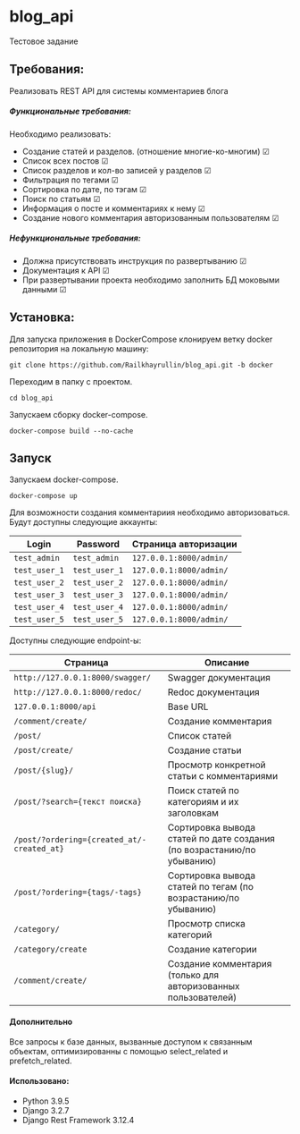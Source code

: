 # blog_api
Тестовое задание

## Требования:

Реализовать REST API для системы комментариев блога 

##### Функциональные требования:
Необходимо реализовать:
- Создание статей и разделов. (отношение многие-ко-многим) ☑
- Список всех постов ☑
- Список разделов и кол-во записей у разделов ☑
- Фильтрация по тегами ☑
- Сортировка по дате, по тэгам ☑
- Поиск по статьям ☑
- Информация о посте и комментариях к нему ☑
- Создание нового комментария авторизованным пользователям ☑

##### Нефункциональные требования:
- Должна присутствовать инструкция по развертыванию ☑
- Документация к API ☑
- При развертывании проекта необходимо заполнить БД моковыми данными ☑

## Установка:
Для запуска приложения в DockerCompose клонируем ветку docker репозитория на локальную машину:

    git clone https://github.com/Railkhayrullin/blog_api.git -b docker

Переходим в папку с проектом.

    cd blog_api

Запускаем сборку docker-compose.

    docker-compose build --no-cache

## Запуск
Запускаем docker-compose.

    docker-compose up
  
Для возможности создания комментариия необходимо авторизоваться. Будут доступны следующие аккаунты:

|   Login    |  Password  | Страница авторизации  |
| ---------- | -----------|-----------------------|
|`test_admin`|`test_admin`|`127.0.0.1:8000/admin/`|
|`test_user_1`|`test_user_1`|`127.0.0.1:8000/admin/`|
|`test_user_2`|`test_user_2`|`127.0.0.1:8000/admin/`|
|`test_user_3`|`test_user_3`|`127.0.0.1:8000/admin/`|
|`test_user_4`|`test_user_4`|`127.0.0.1:8000/admin/`|
|`test_user_5`|`test_user_5`|`127.0.0.1:8000/admin/`|

Доступны следующие endpoint-ы:

|   Страница    |  Описание   |
| ------------- | --------------------|
|`http://127.0.0.1:8000/swagger/`|Swagger документация|
|`http://127.0.0.1:8000/redoc/`|Redoc документация|
|`127.0.0.1:8000/api`|Base URL|
|`/comment/create/`|Создание комментария|
|`/post/`|Список статей|
|`/post/create/`|Создание статьи|
|`/post/{slug}/`|Просмотр конкретной статьи с комментариями|
|`/post/?search={текст поиска}`|Поиск статей по категориям и их заголовкам|
|`/post/?ordering={created_at/-created_at}`|Сортировка вывода статей по дате создания (по возрастанию/по убыванию)|
|`/post/?ordering={tags/-tags}`|Сортировка вывода статей по тегам (по возрастанию/по убыванию)|
|`/category/`|Просмотр списка категорий|
|`/category/create`|Создание категории|
|`/comment/create/`|Создание комментария (только для авторизованных пользователей)|

#### Дополнительно
Все запросы к базе данных, вызванные доступом к связанным объектам, оптимизированны с помощью select_related и prefetch_related.

#### Использовано:
- Python 3.9.5
- Django 3.2.7
- Django Rest Framework 3.12.4

